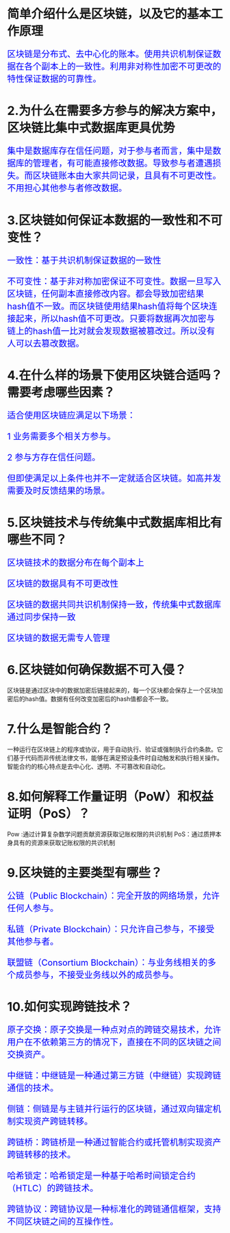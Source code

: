 <h1>简单介绍什么是区块链，以及它的基本工作原理</h1>
<p>区块链是分布式、去中心化的账本。使用共识机制保证数据在各个副本上的一致性。利用非对称性加密不可更改的特性保证数据的可靠性。
<h1>2.为什么在需要多方参与的解决方案中，区块链比集中式数据库更具优势  </h1> 
<p>集中是数据库存在信任问题，对于参与者而言，集中是数据库的管理者，有可能直接修改数据。导致参与者遭遇损失。而区块链账本由大家共同记录，且具有不可更改性。不用担心其他参与者修改数据。
<h1>3.区块链如何保证本数据的一致性和不可变性？</h1>
<p>一致性：基于共识机制保证数据的一致性
<p>不可变性：基于非对称加密保证不可变性。数据一旦写入区块链，任何副本直接修改内容。都会导致加密结果hash值不一致。而区块链使用结果hash值将每个区块连接起来，所以hash值不可更改。只要将数据再次加密与链上的hash值一比对就会发现数据被篡改过。所以没有人可以去篡改数据。
<h1>4.在什么样的场景下使用区块链合适吗？需要考虑哪些因素？</h1>
<p>适合使用区块链应满足以下场景：</p>
<p>1 业务需要多个相关方参与。</p>
<p>2 参与方存在信任问题。</p>
<p>但即使满足以上条件也并不一定就适合区块链。如高并发需要及时反馈结果的场景。</p>

<h1>5.区块链技术与传统集中式数据库相比有哪些不同？</h1>
<p>区块链技术的数据分布在每个副本上</p>
<p>区块链的数据具有不可更改性</p>
<p>区块链的数据共同共识机制保持一致，传统集中式数据库通过同步保持一致</p>
<p>区块链的数据无需专人管理</p>
<h1>6.区块链如何确保数据不可入侵？</h1>
区块链是通过区块中的数据加密后链接起来的，每一个区块都会保存上一个区块加密后的hash值。数据有任何改变加密后的hash值都会不一致。
<h1>7.什么是智能合约？</h1>
一种运行在区块链上的程序或协议，用于自动执行、验证或强制执行合约条款。它们基于代码而非传统法律文书，能够在满足预设条件时自动触发和执行相关操作。智能合约的核心特点是去中心化、透明、不可篡改和自动化。
<h1>8.如何解释工作量证明（PoW）和权益证明（PoS）？</h1>
Pow :通过计算复杂数学问题贡献资源获取记账权限的共识机制
PoS：通过质押本身具有的资源来获取记账权限的共识机制
<h1>9.区块链的主要类型有哪些？</h1>
<p>公链（Public Blockchain）：完全开放的网络场景，允许任何人参与。
<p>私链（Private Blockchain）：只允许自己参与，不接受其他参与者。
<p>联盟链（Consortium Blockchain）：与业务线相关的多个成员参与，不接受业务线以外的成员参与。
<h1>10.如何实现跨链技术？</h1>
<p>原子交换：原子交换是一种点对点的跨链交易技术，允许用户在不依赖第三方的情况下，直接在不同的区块链之间交换资产。
<p>中继链：中继链是一种通过第三方链（中继链）实现跨链通信的技术。
<p>侧链：侧链是与主链并行运行的区块链，通过双向锚定机制实现资产跨链转移。
<p>跨链桥：跨链桥是一种通过智能合约或托管机制实现资产跨链转移的技术。
<p>哈希锁定：哈希锁定是一种基于哈希时间锁定合约（HTLC）的跨链技术。
<p>跨链协议：跨链协议是一种标准化的跨链通信框架，支持不同区块链之间的互操作性。
<style>
  .hidden {
    visibility: hidden;
  }
 p {
            color: blue;
             font-size: 20px;
        }
</style>